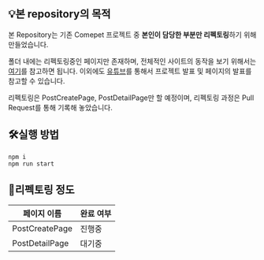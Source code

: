 ## 💡본 repository의 목적
본 Repository는 기존 Comepet 프로젝트 중 **본인이 담당한 부분만 리펙토링**하기 위해 만들었습니다.

폴더 내에는 리펙토링중인 페이지만 존재하며, 전체적인 사이트의 동작을 보기 위해서는 [여기](https://github.com/prgrms-web-devcourse/Team_i6_comepet_FE)를 참고하면 됩니다.  이외에도 [유튜브](https://www.youtube.com/watch?v=DLu9KGxvAQM&t=93s)를 통해서 프로젝트 발표 및 페이지의 발표를 참고할 수 있습니다.

리펙토링은 PostCreatePage, PostDetailPage만 할 예정이며, 리펙토링 과정은 Pull Request를 통해 기록해 놓았습니다.

## 🛠실행 방법
```
npm i 
npm run start
```

## 🧱리펙토링 정도


| 페이지 이름 | 완료 여부 | 
| -------- | -------- |
| PostCreatePage     | 진행중     | 
| PostDetailPage     | 대기중     | 
